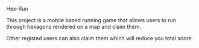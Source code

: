 Hex-Run

This project is a mobile based running game that allows users to run through hexagons rendered on a map and claim them.

Other registed users can also claim them which will reduce you total score.
